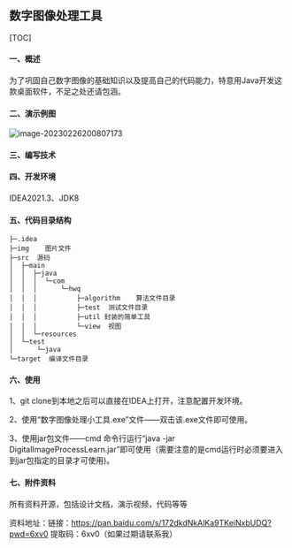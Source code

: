 ## 数字图像处理工具

[TOC]

#### 一、概述

为了巩固自己数字图像的基础知识以及提高自己的代码能力，特意用Java开发这款桌面软件，不足之处还请包涵。

#### 二、演示例图

![image-20230226200807173](D:\桌面\数字图像处理小工具\DigitalImageProcess\img\演示例图1.png)

#### 三、编写技术

 

#### 四、开发环境

IDEA2021.3、JDK8

#### 五、代码目录结构

```
├─.idea  
├─img    图片文件
├─src  源码
│  ├─main
│  │  ├─java
│  │  │  └─com
│  │  │      └─hwq
│  │  │          ├─algorithm	算法文件目录
│  │  │          ├─test  测试文件目录
│  │  │          ├─util 封装的简单工具
│  │  │          └─view  视图
│  │  └─resources
│  └─test
│      └─java
└─target  编译文件目录
```



#### 六、使用

1、git clone到本地之后可以直接在IDEA上打开，注意配置开发环境。

2、使用“数字图像处理小工具.exe”文件——双击该.exe文件即可使用。

3、使用jar包文件——cmd 命令行运行“java -jar DigitalImageProcessLearn.jar”即可使用（需要注意的是cmd运行时必须要进入到jar包指定的目录才可使用)。



#### 七、附件资料

所有资料开源，包括设计文档，演示视频，代码等等

资料地址：链接：https://pan.baidu.com/s/172dkdNkAlKa9TKeiNxbUDQ?pwd=6xv0  提取码：6xv0（如果过期请联系我）



































